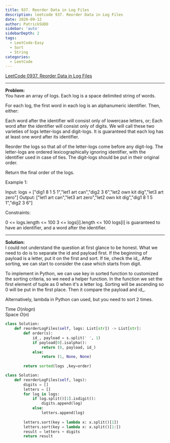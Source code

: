 ```yaml
---
title: 937. Reorder Data in Log Files
description: leetcode 937. Reorder Data in Log Files
date: 2020-09-12
author: PatrickSUDO
sidebar: 'auto'
sidebarDepth: 2
tags: 
  - LeetCode-Easy
  - Sort
  - String
categories:
  - LeetCode
---
```

[LeetCode 0937. Reorder Data in Log Files](https://leetcode.com/problems/reorder-data-in-log-files/)

---
**Problem:** <br/>
You have an array of logs.  Each log is a space delimited string of words.

For each log, the first word in each log is an alphanumeric identifier.  Then, either:

Each word after the identifier will consist only of lowercase letters, or;
Each word after the identifier will consist only of digits.
We will call these two varieties of logs letter-logs and digit-logs.  It is guaranteed that each log has at least one word after its identifier.

Reorder the logs so that all of the letter-logs come before any digit-log.  The letter-logs are ordered lexicographically ignoring identifier, with the identifier used in case of ties.  The digit-logs should be put in their original order.

Return the final order of the logs.

 

Example 1:

Input: logs = ["dig1 8 1 5 1","let1 art can","dig2 3 6","let2 own kit dig","let3 art zero"]
Output: ["let1 art can","let3 art zero","let2 own kit dig","dig1 8 1 5 1","dig2 3 6"]
 

Constraints:

0 <= logs.length <= 100
3 <= logs[i].length <= 100
logs[i] is guaranteed to have an identifier, and a word after the identifier.

---
**Solution:** <br/>
I could not understand the question at first glance to be honest. What we need to do is to separate the id and payload first. If the beginning of payload is a letter, put it on the first and sort. If tie, check the id_. After sorting, we can start to consider the case which starts from digit.

To implement in Python, we can use key in sorted function to customized the sorting criteria, so we need a helper function.
In the function we set the first element of tuple as 0 when it's a letter log. Sorting will be ascending so 0 will be put in the first place. Then it compare the payload and id_.

Alternatively, lambda in Python can used, but you need to sort 2 times. 

Time $O(nlogn)$ </br>
Space $O(n)$


```python
class Solution:
    def reorderLogFiles(self, logs: List[str]) -> List[str]:
        def order(s):
            id_, payload = s.split(' ', 1)
            if payload[0].isalpha():
                return (0, payload, id_)
            else:
                return (1, None, None)
        
        return sorted(logs ,key=order)
```

```python
class Solution:
    def reorderLogFiles(self, logs):
        digits = []
        letters = []
        for log in logs:
            if log.split()[1].isdigit():
                digits.append(log)
            else:
                letters.append(log)
                
        letters.sort(key = lambda x: x.split()[1]) 
        letters.sort(key = lambda x: x.split()[1:]) 
        result = letters + digits        
        return result
```
<Disqus shortname="patricksudo" />
